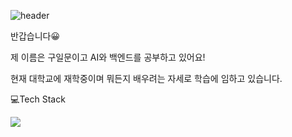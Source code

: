 ![header](https://capsule-render.vercel.app/api?type=rounded&color=gradient&text=%20Welcome%20&height=300&fontSize=100&textBg=true?text=capsule_render&animation=twinkling)

반갑습니다:grinning:

제 이름은 구일문이고 AI와 백엔드를 공부하고 있어요!

현재 대학교에 재학중이며 뭐든지 배우려는 자세로 학습에 임하고 있습니다.


:computer:Tech Stack


<!-- <img src="https://img.shields.io/badge/Python-#3776AB?style=for-the-badge&logo=python&logoColor=black">
<img src="https://img.shields.io/badge/Tensorflow-#FF6F00?style=for-the-badge&logo=Tensorflow&logoColor=black">
<img src="https://img.shields.io/badge/Keras-#D00000?style=for-the-badge&logo=Keras&logoColor=black"> -->

<img src="https://img.shields.io/badge/django-092E20?style=for-the-badge&logo=django&logoColor=black">




